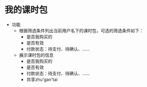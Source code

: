 # 我的课时包

* 功能
	- 根据筛选条件列出当前用户名下的课时包，可选的筛选条件如下：
		* 是否我购买的
		* 是否有效
		* 付款状态：待支付、待确认、……
	- 展示课时包的信息
		* 是否我购买的
		* 是否有效
		* 付款状态：待支付、待确认、……
		* 共享zhu'gan'tai
<!--stackedit_data:
eyJoaXN0b3J5IjpbLTczODQxNTIwMywyMDcxMTkzODI5LDIxND
UxNjcyNDIsNzMwOTk4MTE2XX0=
-->